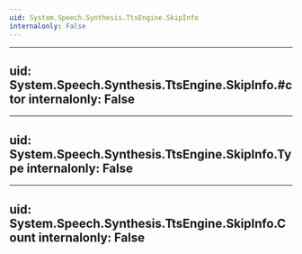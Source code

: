 ```yaml
---
uid: System.Speech.Synthesis.TtsEngine.SkipInfo
internalonly: False
---
```


---
uid: System.Speech.Synthesis.TtsEngine.SkipInfo.#ctor
internalonly: False
---

---
uid: System.Speech.Synthesis.TtsEngine.SkipInfo.Type
internalonly: False
---

---
uid: System.Speech.Synthesis.TtsEngine.SkipInfo.Count
internalonly: False
---
